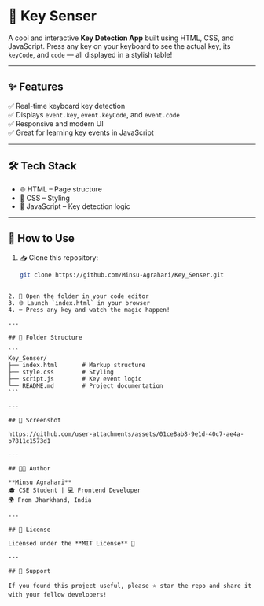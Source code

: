 
# 🎹 Key Senser

A cool and interactive **Key Detection App** built using HTML, CSS, and JavaScript. Press any key on your keyboard to see the actual key, its `keyCode`, and `code` — all displayed in a stylish table!

---

## ✨ Features

✅ Real-time keyboard key detection  
✅ Displays `event.key`, `event.keyCode`, and `event.code`  
✅ Responsive and modern UI  
✅ Great for learning key events in JavaScript

---

## 🛠️ Tech Stack

- 🌐 HTML – Page structure  
- 🎨 CSS – Styling  
- 🧠 JavaScript – Key detection logic

---

## 🚀 How to Use

1. 📥 Clone this repository:
   ```bash
   git clone https://github.com/Minsu-Agrahari/Key_Senser.git
````

2. 📂 Open the folder in your code editor
3. 🌐 Launch `index.html` in your browser
4. ⌨️ Press any key and watch the magic happen!

---

## 📂 Folder Structure

```
Key_Senser/
├── index.html       # Markup structure
├── style.css        # Styling
├── script.js        # Key event logic
└── README.md        # Project documentation
```

---

## 📸 Screenshot

https://github.com/user-attachments/assets/01ce8ab8-9e1d-40c7-ae4a-b7811c1573d1

---

## 👨‍💻 Author

**Minsu Agrahari**
🎓 CSE Student | 💻 Frontend Developer
🌍 From Jharkhand, India

---

## 📄 License

Licensed under the **MIT License** 📃

---

## 🙌 Support

If you found this project useful, please ⭐ star the repo and share it with your fellow developers!
